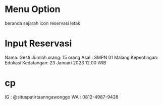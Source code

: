 # Menu Option
beranda
sejarah
icon
reservasi
letak

# Input Reservasi
Nama: Gesti
Jumlah orang: 15 orang
Asal : SMPN 01 Malang
Kepentingan: Edukasi
Kedatangan: 23 Januari 2023 12.00 WIB

# cp
IG : @situspatirtaanngawonggo
WA : 0812-4987-9428
